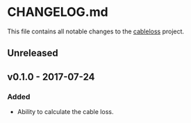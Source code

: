 # CHANGELOG.md
This file contains all notable changes to the [cableloss][] project.

## Unreleased

## v0.1.0 - 2017-07-24

### Added
- Ability to calculate the cable loss.


[cableloss]: https://github.com/questrail/cableloss

